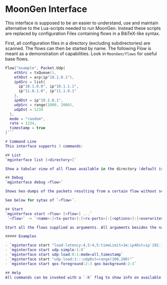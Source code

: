 # MoonGen Interface
This interface is supposed to be an easier to understand, use and maintain alternative to the Lua-scripts needed to run MoonGen. Instead these scripts are replaced by configuration Files containing flows in a BibTeX-like syntax.

First, all configuration files in a directory (excluding subdirectories) are scanned. The flows can then be started by name. The following Flow is meant as a demonstration of capabilities. Look in `MoonGen/flows` for useful base flows.

```lua
Flow{"example", Packet.Udp{
    ethSrc = txQueue(),
    ethDst = arp(ip"10.1.0.1"),
    ip4Src = list{
      ip"10.1.0.0", ip"10.1.1.1",
      ip"11.0.1.0", ip"11.1.0.1"
    },
    ip4Dst = ip"10.1.0.1",
    udpSrc = range(1000, 2000),
    udpDst = 1234
  },
  mode = "random",
  rate = 1234,
  timestamp = true
}```

# Command Line
This interface supports 3 commands:

## List
`mginterface list [<directory>]`

Show a tabular view of all flows available in the directory (default is `flows`). Useful to remember the name of a particular flow or find the file a flow resides in.

## Debug
`mginterface debug <flow>`

Shows hex-dumps of the packets resulting from a certain flow without sending anything. Can be used to test the results of more complicated flow configurations.

See below for sytax of `<flow>`.

## Start
`mginterface start <flow> [<flow>] ...`  
 `<flow>` -> `<name>:[<tx-ports>]:[<rx-ports>]:[<options>]:[<overwrites>]`

Start all the flows supplied as arguments. All arguments besides the name can be  `,`-separated lists. Trailing `:` can be omitted.

##### Examples

- `mginterface start "load-latency:4,5:4,5:timeLimit=1m:ip4Dst=ip'192.168.0.1'"`
- `mginterface start udp-simple:1:0`
- `mginterface start udp-load:0:1:mode=all,timestamp`
- `mginterface start "udp-load:1:::udpDst=range(100,200)"`
- `mginterface start qos-foreground:2:3 qos-background:2:3`

## Help
All commands can be invoked with a `-h` flag to show info on available options. Additionally calling `mginterface help` will list all available help texts that can be read using `mginterface help <topic>`.
